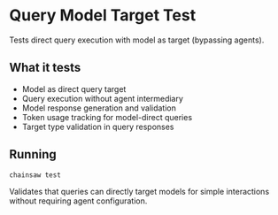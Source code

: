 # Query Model Target Test

Tests direct query execution with model as target (bypassing agents).

## What it tests
- Model as direct query target
- Query execution without agent intermediary
- Model response generation and validation
- Token usage tracking for model-direct queries
- Target type validation in query responses

## Running
```bash
chainsaw test
```

Validates that queries can directly target models for simple interactions without requiring agent configuration.